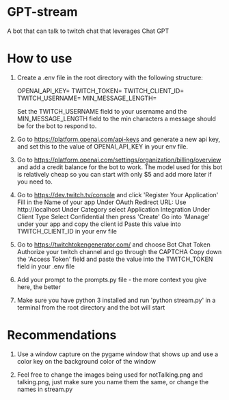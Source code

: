 # GPT-stream

A bot that can talk to twitch chat that leverages Chat GPT

# How to use

1. Create a .env file in the root directory with the following structure:

    OPENAI_API_KEY=
    TWITCH_TOKEN=
    TWITCH_CLIENT_ID=
    TWITCH_USERNAME=
    MIN_MESSAGE_LENGTH=

    Set the TWITCH_USERNAME field to your username and the MIN_MESSAGE_LENGTH field to the min characters a message should be for the bot to respond to.

2. Go to https://platform.openai.com/api-keys and generate a new api key, and set this to the value of OPENAI_API_KEY in your env file.

3. Go to https://platform.openai.com/settings/organization/billing/overview and add a credit balance for the bot to work.
    The model used for this bot is relatively cheap so you can start with only $5 and add more later if you need to.

4. Go to https://dev.twitch.tv/console and click 'Register Your Application'
    Fill in the Name of your app
    Under OAuth Redirect URL: Use http://localhost
    Under Category select Application Integration
    Under Client Type Select Confidential then press 'Create'
    Go into 'Manage' under your app and copy the client id
    Paste this value into TWITCH_CLIENT_ID in your env file

5. Go to https://twitchtokengenerator.com/ and choose Bot Chat Token
    Authorize your twitch channel and go through the CAPTCHA
    Copy down the 'Access Token' field and paste the value into the TWITCH_TOKEN field in your .env file

6. Add your prompt to the prompts.py file - the more context you give here, the better


7. Make sure you have python 3 installed and run 'python stream.py' in a terminal from the root directory and the bot will start


# Recommendations

1. Use a window capture on the pygame window that shows up and use a color key on the background color of the window

2. Feel free to change the images being used for notTalking.png and talking.png, just make sure you name them the same, or change the names in stream.py
